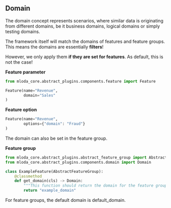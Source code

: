 ## Domain

The domain concept represents scenarios, where similar data is originating from different domains, be it business domains, logical domains or simply testing domains.

The framework itself will match the domains of features and feature groups. This means the domains are essentially **filters**! 

However, we only apply them **if they are set for features**. As default, this is not the case!

**Feature parameter**
```python
from mloda_core.abstract_plugins.components.feature import Feature

Feature(name="Revenue",
        domain="Sales"
)
```

**Feature option**
```python
Feature(name="Revenue",
        options={"domain": "Fraud"}
)
```

The domain can also be set in the feature group.

**Feature group**
```python
from mloda_core.abstract_plugins.abstract_feature_group import AbstractFeatureGroup
from mloda_core.abstract_plugins.components.domain import Domain

class ExampleFeature(AbstractFeatureGroup):
    @classmethod
    def get_domain(cls) -> Domain:
        """This function should return the domain for the feature group"""
        return "example_domain"
```
For feature groups, the default domain is default_domain.
